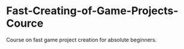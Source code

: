 # Fast-Creating-of-Game-Projects-Cource
Course on fast game project creation for absolute beginners.
